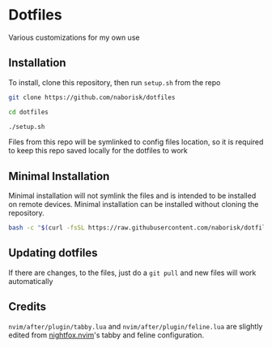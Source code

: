 # Dotfiles
Various customizations for my own use

## Installation
To install, clone this repository, then run `setup.sh` from the repo
```sh
git clone https://github.com/naborisk/dotfiles

cd dotfiles

./setup.sh
```

Files from this repo will be symlinked to config files location, so it is required to keep this repo saved locally for the dotfiles to work

## Minimal Installation
Minimal installation will not symlink the files and is intended to be installed on remote devices. Minimal installation can be installed without cloning the repository.

```sh 
bash -c "$(curl -fsSL https://raw.githubusercontent.com/naborisk/dotfiles/main/setup-min.sh)"
```

## Updating dotfiles
If there are changes, to the files, just do a `git pull` and new files will work automatically

## Credits
`nvim/after/plugin/tabby.lua` and `nvim/after/plugin/feline.lua` are slightly edited from [nightfox.nvim](https://github.com/EdenEast/nightfox.nvim)'s tabby and feline configuration.
